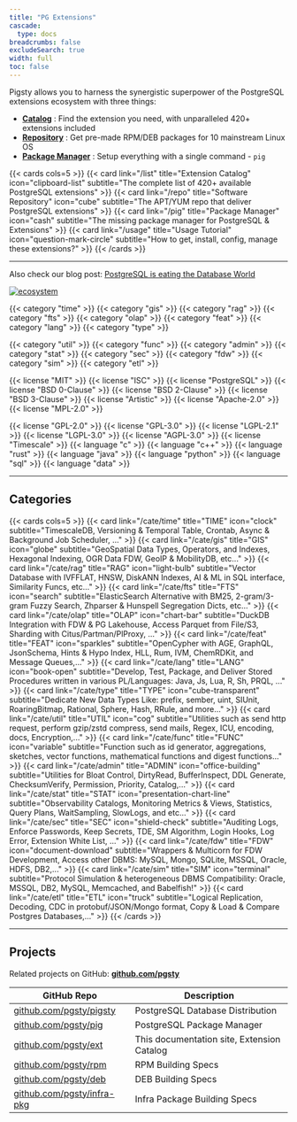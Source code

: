 ```yaml
---
title: "PG Extensions"
cascade:
  type: docs
breadcrumbs: false
excludeSearch: true
width: full
toc: false
---
```



Pigsty allows you to harness the synergistic superpower of the PostgreSQL extensions ecosystem with three things:

- [**Catalog**](/list) : Find the extension you need, with unparalleled 420+ extensions included
- [**Repository**](/repo) : Get pre-made RPM/DEB packages for 10 mainstream Linux OS
- [**Package Manager**](/pig/) : Setup everything with a single command - `pig`

{{< cards cols=5 >}}
  {{< card link="/list" title="Extension Catalog" icon="clipboard-list" subtitle="The complete list of 420+ available PostgreSQL extensions" >}}
  {{< card link="/repo" title="Software Repository" icon="cube" subtitle="The APT/YUM repo that deliver PostgreSQL extensions" >}}
  {{< card link="/pig" title="Package Manager" icon="cash" subtitle="The missing package manager for PostgreSQL & Extensions" >}}
  {{< card link="/usage" title="Usage Tutorial" icon="question-mark-circle" subtitle="How to get, install, config, manage these extensions?" >}}
{{< /cards >}}



--------

Also check our blog post: [PostgreSQL is eating the Database World](https://medium.com/@fengruohang/postgres-is-eating-the-database-world-157c204dcfc4)

[![ecosystem](/img/ecosystem.gif)](https://medium.com/@fengruohang/postgres-is-eating-the-database-world-157c204dcfc4)

{{< category "time" >}}
{{< category "gis" >}}
{{< category "rag" >}}
{{< category "fts" >}}
{{< category "olap" >}}
{{< category "feat" >}}
{{< category "lang" >}}
{{< category "type" >}}

{{< category "util" >}}
{{< category "func" >}}
{{< category "admin" >}}
{{< category "stat" >}}
{{< category "sec" >}}
{{< category "fdw" >}}
{{< category "sim" >}}
{{< category "etl" >}}


{{< license "MIT" >}} {{< license "ISC" >}} {{< license "PostgreSQL" >}} {{< license "BSD 0-Clause" >}} {{< license "BSD 2-Clause" >}} {{< license "BSD 3-Clause" >}} {{< license "Artistic" >}} {{< license "Apache-2.0" >}} {{< license "MPL-2.0" >}}

{{< license "GPL-2.0" >}} {{< license "GPL-3.0" >}} {{< license "LGPL-2.1" >}} {{< license "LGPL-3.0" >}} {{< license "AGPL-3.0" >}} {{< license "Timescale" >}}
{{< language "c" >}}
{{< language "c++" >}}
{{< language "rust" >}}
{{< language "java" >}}
{{< language "python" >}}
{{< language "sql" >}}
{{< language "data" >}}

--------

## Categories

{{< cards cols=5 >}}
  {{< card link="/cate/time" title="TIME" icon="clock" subtitle="TimescaleDB, Versioning & Temporal Table, Crontab, Async & Background Job Scheduler, ..." >}}
  {{< card link="/cate/gis" title="GIS" icon="globe" subtitle="GeoSpatial Data Types, Operators, and Indexes, Hexagonal Indexing, OGR Data FDW, GeoIP & MobilityDB, etc..." >}}
  {{< card link="/cate/rag" title="RAG" icon="light-bulb" subtitle="Vector Database with IVFFLAT, HNSW, DiskANN Indexes, AI & ML in SQL interface, Similarity Funcs, etc..." >}}
  {{< card link="/cate/fts" title="FTS" icon="search" subtitle="ElasticSearch Alternative with BM25, 2-gram/3-gram Fuzzy Search, Zhparser & Hunspell Segregation Dicts, etc..." >}}
  {{< card link="/cate/olap" title="OLAP" icon="chart-bar" subtitle="DuckDB Integration with FDW & PG Lakehouse, Access Parquet from File/S3, Sharding with Citus/Partman/PlProxy, ..." >}}
  {{< card link="/cate/feat" title="FEAT" icon="sparkles" subtitle="OpenCypher with AGE, GraphQL, JsonSchema, Hints & Hypo Index, HLL, Rum, IVM, ChemRDKit, and Message Queues,..." >}}
  {{< card link="/cate/lang" title="LANG" icon="book-open" subtitle="Develop, Test, Package, and Deliver Stored Procedures written in various PL/Languages: Java, Js, Lua, R, Sh, PRQL, ..." >}}
  {{< card link="/cate/type" title="TYPE" icon="cube-transparent" subtitle="Dedicate New Data Types Like: prefix, sember, uint, SIUnit, RoaringBitmap, Rational, Sphere, Hash, RRule, and more..." >}}
  {{< card link="/cate/util" title="UTIL" icon="cog" subtitle="Utilities such as send http request, perform gzip/zstd compress, send mails, Regex, ICU, encoding, docs, Encryption,..." >}}
  {{< card link="/cate/func" title="FUNC" icon="variable" subtitle="Function such as id generator, aggregations, sketches, vector functions, mathematical functions and digest functions..." >}}
  {{< card link="/cate/admin" title="ADMIN" icon="office-building" subtitle="Utilities for Bloat Control, DirtyRead, BufferInspect, DDL Generate, ChecksumVerify, Permission, Priority, Catalog,..." >}}
  {{< card link="/cate/stat" title="STAT" icon="presentation-chart-line" subtitle="Observability Catalogs, Monitoring Metrics & Views, Statistics, Query Plans, WaitSampling, SlowLogs, and etc..." >}}
  {{< card link="/cate/sec" title="SEC" icon="shield-check" subtitle="Auditing Logs, Enforce Passwords, Keep Secrets, TDE, SM Algorithm, Login Hooks, Log Error, Extension White List, ..." >}}
  {{< card link="/cate/fdw" title="FDW" icon="document-download" subtitle="Wrappers & Multicorn for FDW Development, Access other DBMS: MySQL, Mongo, SQLite, MSSQL, Oracle, HDFS, DB2,..." >}}
  {{< card link="/cate/sim" title="SIM" icon="terminal" subtitle="Protocol Simulation & heterogeneous DBMS Compatibility: Oracle, MSSQL, DB2, MySQL, Memcached, and Babelfish!" >}}
  {{< card link="/cate/etl" title="ETL" icon="truck" subtitle="Logical Replication, Decoding, CDC in protobuf/JSON/Mongo format, Copy & Load & Compare Postgres Databases,..." >}}
{{< /cards >}}


--------

## Projects

Related projects on GitHub: [**github.com/pgsty**](https://github.com/pgsty)

| GitHub Repo                                                      | Description                                |
|------------------------------------------------------------------|--------------------------------------------|
| [github.com/pgsty/pigsty](https://github.com/pgsty/pigsty)       | PostgreSQL Database Distribution           |
| [github.com/pgsty/pig](https://github.com/pgsty/pig)             | PostgreSQL Package Manager                 |
| [github.com/pgsty/ext](https://github.com/pgsty/ext)             | This documentation site, Extension Catalog |
| [github.com/pgsty/rpm](https://github.com/pgsty/rpm)             | RPM Building Specs                         |
| [github.com/pgsty/deb](https://github.com/pgsty/deb)             | DEB Building Specs                         |
| [github.com/pgsty/infra-pkg](https://github.com/pgsty/infra-pkg) | Infra Package Building Specs               |

